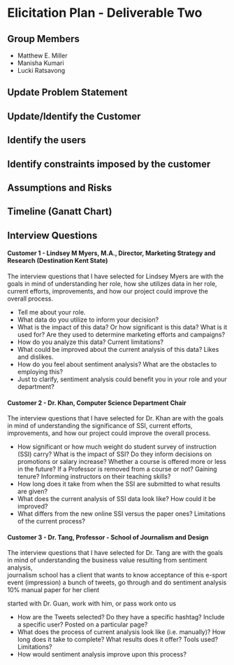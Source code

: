 # Elicitation Plan - Deliverable Two

## Group Members

- Matthew E. Miller
- Manisha Kumari
- Lucki Ratsavong

## Update Problem Statement

## Update/Identify the Customer

## Identify the users

## Identify constraints imposed by the customer

## Assumptions and Risks

## Timeline (Ganatt Chart)

## Interview Questions

#### Customer 1 - Lindsey M Myers, M.A., Director, Marketing Strategy and Research (Destination Kent State)
The interview questions that I have selected for Lindsey Myers are with the goals in mind of understanding her role, how she utilizes data in her role, current efforts, improvements, and how our project could improve the overall process. 
- Tell me about your role. 
- What data do you utilize to inform your decision?
- What is the impact of this data? Or how significant is this data? What is it used for? Are they used to determine marketing efforts and campaigns?
- How do you analyze this data? Current limitations?
- What could be improved about the current analysis of this data? Likes and dislikes.
- How do you feel about sentiment analysis? What are the obstacles to employing this?
- Just to clarify, sentiment analysis could benefit you in your role and your department?

#### Customer 2 - Dr. Khan, Computer Science Department Chair
The interview questions that I have selected for Dr. Khan are with the goals in mind of understanding the significance of SSI, current efforts, improvements, and how our project could improve the overall process. 
- How significant or how much weight do student survey of instruction (SSI) carry? What is the impact of SSI? Do they inform decisions on promotions or salary increase? Whether a course is offered more or less in the future? If a Professor is removed from a course or not? Gaining tenure? Informing instructors on their teaching skills?
- How long does it take from when the SSI are submitted to what results are given?
- What does the current analysis of SSI data look like? How could it be improved?
- What differs from the new online SSI versus the paper ones? Limitations of the current process?

#### Customer 3 - Dr. Tang, Professor - School of Journalism and Design
The interview questions that I have selected for Dr. Tang are with the goals in mind of understanding the business value resulting from sentiment analysis,  
journalism school
has a client that wants to know acceptance of this e-sport event (impression)
a bunch of tweets, go through and do sentiment analysis
10% manual
paper for her client


started with Dr. Guan, work with him, or pass work onto us

- How are the Tweets selected? Do they have a specific hashtag? Include a specific user? Posted on a particular page?
- What does the process of current analysis look like (i.e. manually)? How long does it take to complete? What results does it offer? Tools used? Limitations?
- How would sentiment analysis improve upon this process? 

